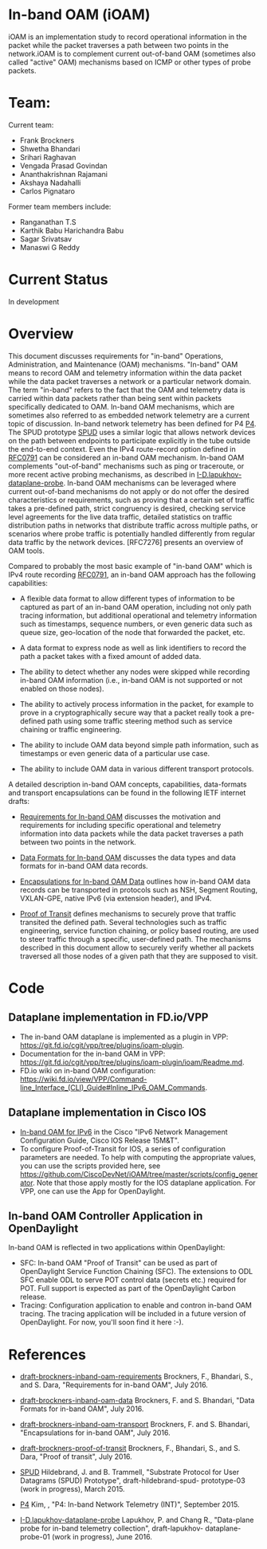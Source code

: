 # In-band OAM (iOAM)

iOAM is an implementation study to record operational information in the packet while the packet traverses a path between two points in
the network.iOAM is to complement current out-of-band OAM (sometimes also called "active" OAM) mechanisms based on ICMP or other types of probe packets.
   
# Team:

Current team:
- Frank Brockners
- Shwetha Bhandari
- Srihari Raghavan
- Vengada Prasad Govindan 
- Ananthakrishnan Rajamani
- Akshaya Nadahalli
- Carlos Pignataro

Former team members include:
- Ranganathan T.S
- Karthik Babu Harichandra Babu 
- Sagar Srivatsav
- Manaswi G Reddy

# Current Status
In development

# Overview

This document discusses requirements for "in-band" Operations,
Administration, and Maintenance (OAM) mechanisms.  "In-band" OAM
means to record OAM and telemetry information within the data packet
while the data packet traverses a network or a particular network
domain.  The term "in-band" refers to the fact that the OAM and
telemetry data is carried within data packets rather than being sent
within packets specifically dedicated to OAM.  In-band OAM
mechanisms, which are sometimes also referred to as embedded network
telemetry are a current topic of discussion.  In-band network
telemetry has been defined for P4 [P4].  The SPUD prototype
[SPUD] uses a similar logic that allows
network devices on the path between endpoints to participate
explicitly in the tube outside the end-to-end context.  Even the IPv4
route-record option defined in [RFC0791] can be considered an in-band
OAM mechanism.  In-band OAM complements "out-of-band" mechanisms such
as ping or traceroute, or more recent active probing mechanisms, as
described in [I-D.lapukhov-dataplane-probe].  In-band OAM mechanisms
can be leveraged where current out-of-band mechanisms do not apply or
do not offer the desired characteristics or requirements, such as
proving that a certain set of traffic takes a pre-defined path,
strict congruency is desired, checking service level agreements for
the live data traffic, detailed statistics on traffic distribution
paths in networks that distribute traffic across multiple paths, or
scenarios where probe traffic is potentially handled differently from
regular data traffic by the network devices.  [RFC7276] presents an
overview of OAM tools.

Compared to probably the most basic example of "in-band OAM" which is
IPv4 route recording [RFC0791], an in-band OAM approach has the
following capabilities:

- A flexible data format to allow different types of information to
  be captured as part of an in-band OAM operation, including not
  only path tracing information, but additional operational and
  telemetry information such as timestamps, sequence numbers, or
  even generic data such as queue size, geo-location of the node
  that forwarded the packet, etc.

- A data format to express node as well as link identifiers to
  record the path a packet takes with a fixed amount of added data.

- The ability to detect whether any nodes were skipped while
  recording in-band OAM information (i.e., in-band OAM is not
  supported or not enabled on those nodes).
   
- The ability to actively process information in the packet, for
  example to prove in a cryptographically secure way that a packet
  really took a pre-defined path using some traffic steering method
  such as service chaining or traffic engineering.

- The ability to include OAM data beyond simple path information,
  such as timestamps or even generic data of a particular use case.

- The ability to include OAM data in various different transport
  protocols.

A detailed description in-band OAM concepts, capabilities,
data-formats and transport encapsulations can be found in the
following IETF internet drafts:

- [Requirements for In-band
  OAM](https://tools.ietf.org/html/draft-brockners-inband-oam-requirements-01)
  discusses the motivation and requirements for including
  specific operational and telemetry information into data packets
  while the data packet traverses a path between two points in the
  network.

- [Data Formats for In-band
  OAM](https://tools.ietf.org/html/draft-brockners-inband-oam-data-01)
  discusses the data types and data formats for in-band OAM data
  records.

- [Encapsulations for In-band OAM
  Data](https://tools.ietf.org/html/draft-brockners-inband-oam-transport-01) 
  outlines how in-band OAM data records can be transported in protocols such as
  NSH, Segment Routing, VXLAN-GPE, native IPv6 (via extension header), and IPv4.

- [Proof of
  Transit](https://tools.ietf.org/html/draft-brockners-proof-of-transit-01)
  defines mechanisms to securely prove that traffic transited the defined path.
  Several technologies such as traffic engineering, service function
  chaining, or policy based routing, are used to steer traffic through
  a specific, user-defined path.  The mechanisms described in this 
  document allow to securely verify whether all packets traversed all
  those nodes of a given path that they are supposed to visit.

# Code

## Dataplane implementation in FD.io/VPP

- The in-band OAM dataplane is implemented as a plugin in VPP:
  https://git.fd.io/cgit/vpp/tree/plugins/ioam-plugin.
- Documentation for the in-band OAM in VPP:
  https://git.fd.io/cgit/vpp/tree/plugins/ioam-plugin/ioam/Readme.md.
- FD.io wiki on in-band OAM configuration: https://wiki.fd.io/view/VPP/Command-line_Interface_(CLI)_Guide#Inline_IPv6_OAM_Commands.


## Dataplane implementation in Cisco IOS

- [In-band OAM for
   IPv6](http://www.cisco.com/c/en/us/td/docs/ios-xml/ios/ipv6_nman/configuration/15-mt/ip6n-15-mt-book/ioam-ipv6.html)
in the Cisco "IPv6 Network Management Configuration Guide, Cisco IOS Release
15M&T".
- To configure Proof-of-Transit for IOS, a series of 
  configuration parameters are needed. To help with
  computing the appropriate values, you can use the
  scripts provided here, see
https://github.com/CiscoDevNet/iOAM/tree/master/scripts/config_generator.
  Note that those apply mostly for the IOS dataplane application.
  For VPP, one can use the App for OpenDaylight.

## In-band OAM Controller Application in OpenDaylight

In-band OAM is reflected in two applications within OpenDaylight:

- SFC: In-band OAM "Proof of Transit" can be used as part of 
  OpenDaylight Service Function Chaining (SFC). The extensions to 
  ODL SFC enable ODL to serve POT control data (secrets etc.) required
  for POT. Full support is expected as part of the OpenDaylight Carbon release.
- Tracing: Configuration application to enable and contron in-band OAM tracing.
  The tracing application will be included in a future version of
  OpenDaylight. For now, you'll soon find it here :-). 

# References



 - [draft-brockners-inband-oam-requirements]
              Brockners, F., Bhandari, S., and S. Dara, "Requirements
              for in-band OAM", July 2016.

 - [draft-brockners-inband-oam-data]
              Brockners, F. and S. Bhandari, "Data Formats for in-band
              OAM", July 2016.

 - [draft-brockners-inband-oam-transport]
              Brockners, F. and S. Bhandari, "Encapsulations for in-band
              OAM", July 2016.

 - [draft-brockners-proof-of-transit]
              Brockners, F., Bhandari, S., and S. Dara, "Proof of
              transit", July 2016.

 - [SPUD]
              Hildebrand, J. and B. Trammell, "Substrate Protocol for
              User Datagrams (SPUD) Prototype", draft-hildebrand-spud-
              prototype-03 (work in progress), March 2015.

 - [P4]       Kim, , "P4: In-band Network Telemetry (INT)", September
              2015.

 - [I-D.lapukhov-dataplane-probe]
              Lapukhov, P. and Chang R., "Data-plane
              probe for in-band telemetry collection", draft-lapukhov-
              dataplane-probe-01 (work in progress), June 2016.

[draft-brockners-inband-oam-requirements]: https://tools.ietf.org/html/draft-brockners-inband-oam-requirements-01
[draft-brockners-proof-of-transit]: https://tools.ietf.org/html/draft-brockners-proof-of-transit-01
[draft-brockners-inband-oam-data]: https://tools.ietf.org/html/draft-brockners-inband-oam-data-01
[draft-brockners-inband-oam-transport]: https://tools.ietf.org/html/draft-brockners-inband-oam-transport-01
[p4]: http://p4.org/p4/inband-network-telemetry/
[SPUD]: https://tools.ietf.org/html/draft-hildebrand-spud-prototype-03
[fd.io]: http://fd.io
[RFC0791]: https://tools.ietf.org/html/rfc0791.html
[segment-routing]: https://tools.ietf.org/html/draft-ietf-spring-segment-routing-07
[segment-routing-header]: https://tools.ietf.org/html/draft-ietf-6man-segment-routing-header-01
[lisp-sr]: https://tools.ietf.org/html/draft-brockners-lisp-sr-01
[VPP ioam configuration]: https://wiki.fd.io/view/VPP/Command-line_Interface_(CLI)_Guide#Inline_IPv6_OAM_Commands
[I-D.lapukhov-dataplane-probe]: https://tools.ietf.org/html/draft-lapukhov-dataplane-probe-01

